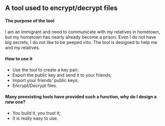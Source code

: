 ## A tool used to encrypt/decrypt files

#### The purpose of the tool
I am an immigrant and need to communicate with my relatives in hometown, but my hometown has nearly already become a prison. Even I do not have big secrets, I do not like to be peeped into. The tool is designed to help me and my relatives.

#### How to use it
* Use the tool to create a key pair;
* Export the public key and send it to your friends;
* Import your friends' public keys;
* Encrypt/Decrypt files.

#### Many preexisting tools have provided such a function, why do I design a new one?
* You build it, you trust it;
* It is really easy to use.
